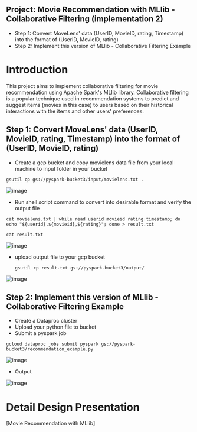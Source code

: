 ## Project: Movie Recommendation with MLlib - Collaborative Filtering (implementation 2)
* Step 1: Convert MoveLens' data (UserID, MovieID, rating, Timestamp) into the format of (UserID, MovieID, rating)
* Step 2: Implement this version of MLlib - Collaborative Filtering Example

# Introduction
This project aims to implement collaborative filtering for movie recommendation using Apache Spark's MLlib library. Collaborative filtering is a popular technique used in recommendation systems to predict and suggest items (movies in this case) to users based on their historical interactions with the items and other users' preferences.

## Step 1: Convert MoveLens' data (UserID, MovieID, rating, Timestamp) into the format of (UserID, MovieID, rating)

* Create a gcp bucket and copy movielens data file from your local machine to input folder in your bucket
```
gsutil cp gs://pyspark-bucket3/input/movielens.txt .
```
![image](https://github.com/TejasriVaitla/Cloud-Computing/assets/128747986/7ca52212-d7da-4824-821e-e01182219311)

* Run shell script command to convert into desirable format and verify the output file
```
cat movielens.txt | while read userid movieid rating timestamp; do echo "${userid},${movieid},${rating}"; done > result.txt

cat result.txt
```
![image](https://github.com/TejasriVaitla/Cloud-Computing/assets/128747986/4811dfc1-f0e6-4018-8d07-0ad04495c262)

* upload output file to your gcp bucket
  ```
  gsutil cp result.txt gs://pyspark-bucket3/output/
  ```
![image](https://github.com/TejasriVaitla/Cloud-Computing/assets/128747986/bc68f50f-b23e-4f0a-bd5a-d785c184ac52)

## Step 2: Implement this version of MLlib - Collaborative Filtering Example

* Create a Dataproc cluster
* Upload your python file to bucket
* Submit a pyspark job
```
gcloud dataproc jobs submit pyspark gs://pyspark-bucket3/recommendation_example.py
```
![image](https://github.com/TejasriVaitla/Cloud-Computing/assets/128747986/1edeaee6-0666-4f08-93c1-3a4f9838d81f)

* Output
  
![image](https://github.com/TejasriVaitla/Cloud-Computing/assets/128747986/e39cb682-1438-4b49-98f1-2292826d982f)

# Detail Design Presentation 

[Movie Recommendation with MLlib]
